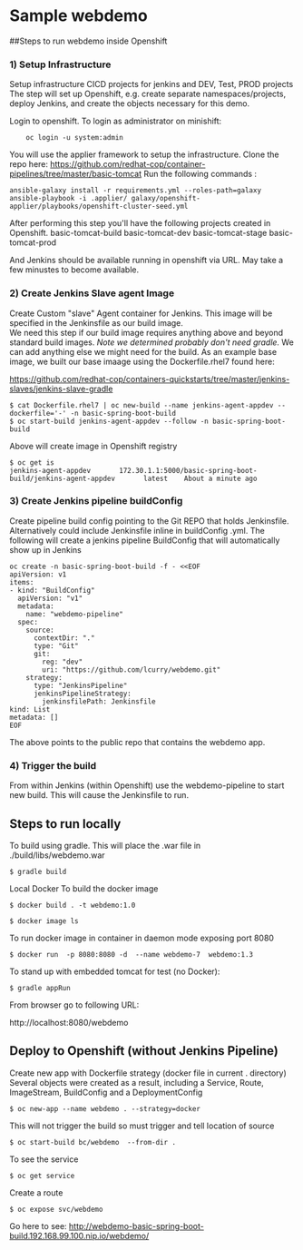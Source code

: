 # Sample webdemo

##Steps to run webdemo inside Openshift 

### 1) Setup Infrastructure
Setup infrastructure CICD projects for jenkins and DEV, Test, PROD projects
The step will set up Openshift, e.g. create separate namespaces/projects, deploy Jenkins, and create the
objects necessary for this demo.

Login to openshift.
To login as administrator on minishift:
```
    oc login -u system:admin
```
You will use the applier framework to setup the infrastructure.
Clone the repo here:
https://github.com/redhat-cop/container-pipelines/tree/master/basic-tomcat
Run the following commands :
```
ansible-galaxy install -r requirements.yml --roles-path=galaxy
ansible-playbook -i .applier/ galaxy/openshift-applier/playbooks/openshift-cluster-seed.yml
```
After performing this step you'll have the following projects created in Openshift.
basic-tomcat-build
basic-tomcat-dev
basic-tomcat-stage
basic-tomcat-prod

And Jenkins should be available running in openshift via URL. May take a few minustes to become available. 


### 2) Create Jenkins Slave agent Image  
Create Custom "slave" Agent container for Jenkins.  This image will be specified in the Jenkinsfile as our build image.  
We need this step if our build image requires anything above and beyond standard build images. 
*Note we determined probably don't need gradle.*
We can add anything else we might need for the build.
As an example base image, we built our base imaage using the Dockerfile.rhel7 found here:

https://github.com/redhat-cop/containers-quickstarts/tree/master/jenkins-slaves/jenkins-slave-gradle
```
$ cat Dockerfile.rhel7 | oc new-build --name jenkins-agent-appdev --dockerfile='-' -n basic-spring-boot-build
$ oc start-build jenkins-agent-appdev --follow -n basic-spring-boot-build
```

Above will create image in Openshift registry
```
$ oc get is
jenkins-agent-appdev       172.30.1.1:5000/basic-spring-boot-build/jenkins-agent-appdev       latest    About a minute ago
```


### 3) Create Jenkins pipeline buildConfig 
Create pipeline build config pointing to the Git REPO that holds Jenkinsfile.
Alternatively could include Jenkinsfile inline in buildConfig .yml. 
The following will create a jenkins pipeline BuildConfig that will automatically show up in Jenkins
```
oc create -n basic-spring-boot-build -f - <<EOF
apiVersion: v1
items:
- kind: "BuildConfig"
  apiVersion: "v1"
  metadata:
    name: "webdemo-pipeline"
  spec:
    source:
      contextDir: "."
      type: "Git"
      git:
        reg: "dev"
        uri: "https://github.com/lcurry/webdemo.git"
    strategy:
      type: "JenkinsPipeline"
      jenkinsPipelineStrategy:
        jenkinsfilePath: Jenkinsfile
kind: List
metadata: []
EOF
```

The above points to the public repo that contains the webdemo app.  

### 4) Trigger the build  
From within Jenkins (within Openshift) use the webdemo-pipeline to start new build. 
This will cause the Jenkinsfile to run. 



## Steps to run locally 

To build using gradle. This will place the .war file in ./build/libs/webdemo.war
```
$ gradle build      
```

Local Docker 
To build the docker image
```
$ docker build . -t webdemo:1.0

$ docker image ls
```
To run docker image in container in daemon mode exposing port 8080
```
$ docker run  -p 8080:8080 -d  --name webdemo-7  webdemo:1.3
```
To stand up with embedded tomcat for test (no Docker):
```
$ gradle appRun
```
From browser go to following URL:

http://localhost:8080/webdemo

## Deploy to Openshift  (without Jenkins Pipeline)
Create new app with Dockerfile strategy (docker file in current . directory)
Several objects were created as a result, including a Service, Route, ImageStream, BuildConfig and a DeploymentConfig
```
$ oc new-app --name webdemo . --strategy=docker
```
This will not trigger the build so must trigger and tell location of source
```
$ oc start-build bc/webdemo  --from-dir .
```
To see the service
```
$ oc get service
```

Create a route
```
$ oc expose svc/webdemo
```
Go here to see:
http://webdemo-basic-spring-boot-build.192.168.99.100.nip.io/webdemo/
